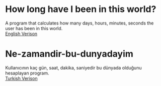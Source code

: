 # How long have I been in this world?
A program that calculates how many days, hours, minutes, seconds the user has been in this world.<br>
[English Verison](english_version.py)

# Ne-zamandir-bu-dunyadayim
Kullanıcının kaç gün, saat, dakika, saniyedir bu dünyada olduğunu hesaplayan program.<br>
[Turkish Verison](turkish_version.py)

